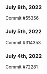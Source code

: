 ### July 8th, 2022

Commit #55356

### July 5th, 2022

Commit #314353


### July 4th, 2022

Commit #72281
